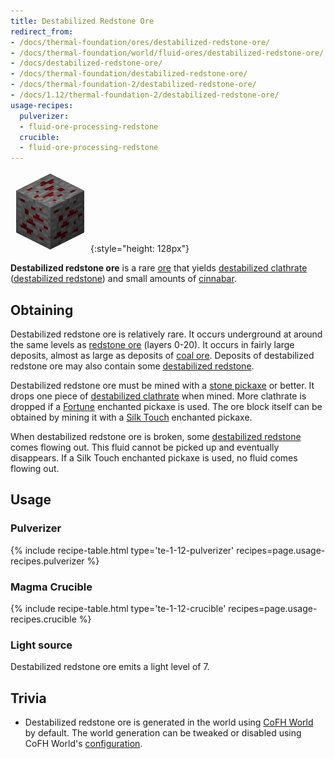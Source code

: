 ```yaml
---
title: Destabilized Redstone Ore
redirect_from:
- /docs/thermal-foundation/ores/destabilized-redstone-ore/
- /docs/thermal-foundation/world/fluid-ores/destabilized-redstone-ore/
- /docs/destabilized-redstone-ore/
- /docs/thermal-foundation/destabilized-redstone-ore/
- /docs/thermal-foundation-2/destabilized-redstone-ore/
- /docs/1.12/thermal-foundation-2/destabilized-redstone-ore/
usage-recipes:
  pulverizer:
  - fluid-ore-processing-redstone
  crucible:
  - fluid-ore-processing-redstone
---
```


![Destabilized redstone ore](/assets/images/thermal-foundation-2/ore-fluid-redstone.png){:style="height: 128px"}


**Destabilized redstone ore** is a rare
[ore](https://minecraft.wiki/w/Ore) that yields [destabilized
clathrate](../destabilized-clathrate/) ([destabilized
redstone](../destabilized-redstone/)) and small amounts of
[cinnabar](../cinnabar/).


Obtaining
---------

Destabilized redstone ore is relatively rare. It occurs underground at around
the same levels as [redstone ore](https://minecraft.wiki/w/Redstone_Ore)
(layers 0-20). It occurs in fairly large deposits, almost as large as deposits
of [coal ore](https://minecraft.wiki/w/Coal_Ore). Deposits of
destabilized redstone ore may also contain some [destabilized
redstone](../destabilized-redstone/).

Destabilized redstone ore must be mined with a [stone
pickaxe](https://minecraft.wiki/w/Pickaxe) or better. It drops one piece
of [destabilized clathrate](../destabilized-clathrate/) when mined. More
clathrate is dropped if a [Fortune](https://minecraft.wiki/w/Fortune)
enchanted pickaxe is used. The ore block itself can be obtained by mining it
with a [Silk Touch](https://minecraft.wiki/w/Silk_Touch) enchanted
pickaxe.

When destabilized redstone ore is broken, some [destabilized
redstone](../destabilized-redstone/) comes flowing out. This fluid cannot be
picked up and eventually disappears. If a Silk Touch enchanted pickaxe is used,
no fluid comes flowing out.


Usage
-----

### Pulverizer
{% include recipe-table.html type='te-1-12-pulverizer' recipes=page.usage-recipes.pulverizer %}

### Magma Crucible
{% include recipe-table.html type='te-1-12-crucible' recipes=page.usage-recipes.crucible %}

### Light source
Destabilized redstone ore emits a light level of 7.


Trivia
------

* Destabilized redstone ore is generated in the world using [CoFH
  World](../../cofh-world/) by default. The world generation can be tweaked or
  disabled using CoFH World's
  [configuration](../../cofh-world/world-generator-configuration/).
